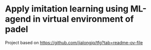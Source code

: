 # Apply imitation learning using ML-agend in virtual environment of padel

Project based on https://github.com/jialongjq/tfg?tab=readme-ov-file
